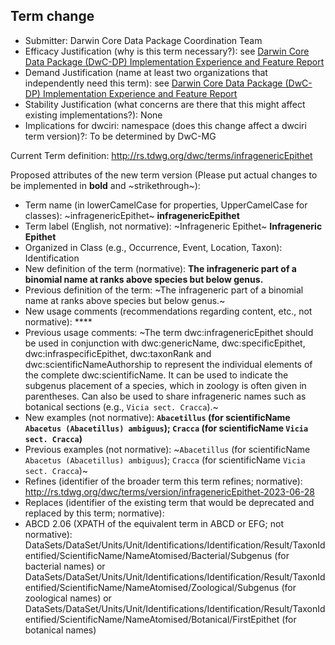 ## Term change

* Submitter: Darwin Core Data Package Coordination Team
* Efficacy Justification (why is this term necessary?): see [Darwin Core Data Package (DwC-DP) Implementation Experience and Feature Report](https://gbif.github.io/dwc-dp/docs/dwc_dp_implementation_feature_reports.pdf)
* Demand Justification (name at least two organizations that independently need this term): see [Darwin Core Data Package (DwC-DP) Implementation Experience and Feature Report](https://gbif.github.io/dwc-dp/docs/dwc_dp_implementation_feature_reports.pdf)
* Stability Justification (what concerns are there that this might affect existing implementations?): None
* Implications for dwciri: namespace (does this change affect a dwciri term version)?: To be determined by DwC-MG

Current Term definition: http://rs.tdwg.org/dwc/terms/infragenericEpithet

Proposed attributes of the new term version (Please put actual changes to be implemented in **bold** and ~strikethrough~):

* Term name (in lowerCamelCase for properties, UpperCamelCase for classes): ~infragenericEpithet~ **infragenericEpithet**
* Term label (English, not normative): ~Infrageneric Epithet~ **Infrageneric Epithet**
* Organized in Class (e.g., Occurrence, Event, Location, Taxon): Identification
* New definition of the term (normative): **The infrageneric part of a binomial name at ranks above species but below genus.**
* Previous definition of the term: ~The infrageneric part of a binomial name at ranks above species but below genus.~
* New usage comments (recommendations regarding content, etc., not normative): **** 
* Previous usage comments: ~The term dwc:infragenericEpithet should be used in conjunction with dwc:genericName, dwc:specificEpithet, dwc:infraspecificEpithet, dwc:taxonRank and dwc:scientificNameAuthorship to represent the individual elements of the complete dwc:scientificName. It can be used to indicate the subgenus placement of a species, which in zoology is often given in parentheses. Can also be used to share infrageneric names such as botanical sections (e.g., `Vicia sect. Cracca`).~
* New examples (not normative): **`Abacetillus` (for scientificName `Abacetus (Abacetillus) ambiguus`); `Cracca` (for scientificName `Vicia sect. Cracca`)**
* Previous examples (not normative): ~`Abacetillus` (for scientificName `Abacetus (Abacetillus) ambiguus`); `Cracca` (for scientificName `Vicia sect. Cracca`)~
* Refines (identifier of the broader term this term refines; normative): http://rs.tdwg.org/dwc/terms/version/infragenericEpithet-2023-06-28
* Replaces (identifier of the existing term that would be deprecated and replaced by this term; normative): 
* ABCD 2.06 (XPATH of the equivalent term in ABCD or EFG; not normative): DataSets/DataSet/Units/Unit/Identifications/Identification/Result/TaxonIdentified/ScientificName/NameAtomised/Bacterial/Subgenus (for bacterial names) or  DataSets/DataSet/Units/Unit/Identifications/Identification/Result/TaxonIdentified/ScientificName/NameAtomised/Zoological/Subgenus (for zoological names) or DataSets/DataSet/Units/Unit/Identifications/Identification/Result/TaxonIdentified/ScientificName/NameAtomised/Botanical/FirstEpithet (for botanical names)
